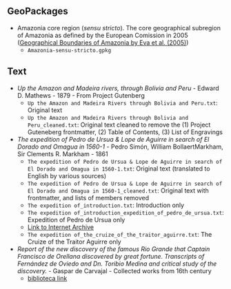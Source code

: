 ## GeoPackages

- Amazonia core region (_sensu stricto_). The core geographical subregion of Amazonia as defined by the European Comission in 2005 ([Geographical Boundaries of Amazonia by Eva et al. (2005)](https://forobs.jrc.ec.europa.eu/amazon))
  - `Amazonia-sensu-stricto.gpkg`

## Text

- _Up the Amazon and Madeira rivers, through Bolivia and Peru_ - Edward D. Mathews - 1879 - From Project Gutenberg
  - `Up the Amazon and Madeira Rivers through Bolivia and Peru.txt`: Original text
  - `Up the Amazon and Madeira Rivers through Bolivia and Peru_cleaned.txt`: Original text cleaned to remove the (1) Project Guteneberg frontmatter, (2) Table of Contents, (3) List of Engravings
- _The expedition of Pedro de Ursua & Lope de Aguirre in search of El Dorado and Omagua in 1560-1_ - Pedro Simón, William BollaertMarkham, Sir Clements R. Markham - 1861
  - `The expedition of Pedro de Ursua & Lope de Aguirre in search of El Dorado and Omagua in 1560-1.txt`: Original text (translated to English by various sources)
  - `The expedition of Pedro de Ursua & Lope de Aguirre in search of El Dorado and Omagua in 1560-1_cleaned.txt`: Original text with frontmatter, and lists of members removed
  - `The expedition of_introduction.txt`: Introduction only
  - `The expedition of_introduction_expedition_of_pedro_de_ursua.txt`: Expedition of Pedro de Ursua only
  - [Link to Internet Archive](https://archive.org/details/expeditionofpedr00simo_0)
  - `The expedition of_the_cruize_of_the_traitor_aguirre.txt`: The Cruize of the Traitor Aguirre only
- _Report of the new discovery of the famous Rio Grande that Captain Francisco de Orellana discovered by great fortune. Transcripts of Fernández de Oviedo and Dn. Toribio Medina and critical study of the discovery._ - Gaspar de Carvajal - Collected works from 16th century
  - [biblioteca link](https://biblioteca.ucuenca.edu.ec/digital/s/biblio-open/ark:/25654/2470#?c=&m=&s=&cv=)
